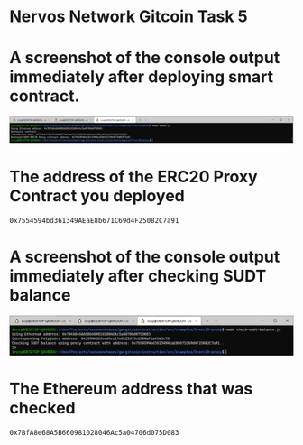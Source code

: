 # Nervos Network Gitcoin Task 5

# A screenshot of the console output immediately after deploying smart contract.
![deployed-contract](./deployed-proxy-contract.png)

# The address of the ERC20 Proxy Contract you deployed 
```sh
0x7554594bd361349AEaE8b671C69d4F25082C7a91
```

# A screenshot of the console output immediately after checking SUDT balance
![check-balance](./check-sudt-balance.png)

# The Ethereum address that was checked
```sh
0x7BfA8e68A5B660981028046Ac5a04706d075D083
```